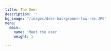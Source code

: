 ```yaml
---
title: The Deer
description: ''
bg_image: "/images/deer-background-low-res.JPG"
menu:
  main:
    name: 'Meet the deer '
    weight: 1

---
```


